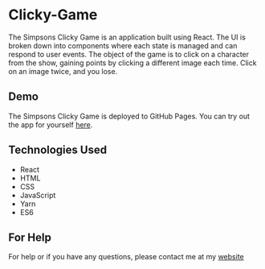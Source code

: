 # Clicky-Game
The Simpsons Clicky Game is an application built using React. The UI is broken down into components where each state is managed and can respond to user events. The object of the game is to click on a character from the show, gaining points by clicking a different image each time. Click on an image twice, and you lose. 

## Demo
The Simpsons Clicky Game is deployed to GitHub Pages. You can try out the app for yourself [here](https://fdunigan.github.io/Clicky-Game/).

## Technologies Used
- React
- HTML
- CSS
- JavaScript 
- Yarn
- ES6

## For Help
For help or if you have any questions, please contact me at my [website](https://fdunigan.github.io/)
